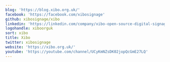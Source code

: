 ```yaml
---
blog: 'https://blog.xibo.org.uk/'
facebook: 'https://facebook.com/xibosignage'
github: xibosignage/xibo
linkedin: 'https://linkedin.com/company/xibo-open-source-digital-signage'
logohandle: xiboorguk
sort: xibo
title: Xibo
twitter: xibosignage
website: 'https://xibo.org.uk/'
youtube: 'https://youtube.com/channel/UCyKmNZsDK02jopQcGmE27LQ'
---
```

